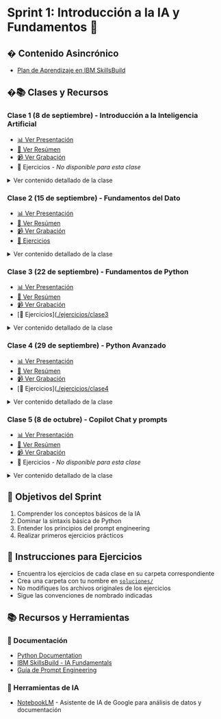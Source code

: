 # Sprint 1: Introducción a la IA y Fundamentos 🚀

## � Contenido Asincrónico
- [Plan de Aprendizaje en IBM SkillsBuild](https://skills.yourlearning.ibm.com/activity/PLAN-CEFBAF1DFC73)

## �📚 Clases y Recursos

### Clase 1 (8 de septiembre) - Introducción a la Inteligencia Artificial
- [📊 Ver Presentación](https://docs.google.com/presentation/d/1Xw4tjA19CbZhB-rHn4Lz6ZVvTUny693F/edit?usp=drive_link&ouid=116294848281204676349&rtpof=true&sd=true)
- [📗 Ver Resúmen](./Resumen-Clase1.md)
- [📹 Ver Grabación](https://drive.google.com/drive/folders/1POicXTZHnToTh0nQlSXFnSSDoxVVaEDN?usp=drive_link)
- 📝 Ejercicios - *No disponible para esta clase*
<details>
<summary>Ver contenido detallado de la clase</summary>

- Qué es la Inteligencia Artificial
- Cómo funciona
- Historia y usos
- Ramas de la IA
- Tipos de IA
- Roles emergentes
- Consideraciones éticas
- Tendencias recientes
</details>

### Clase 2 (15 de septiembre) - Fundamentos del Dato
- [📊 Ver Presentación](https://docs.google.com/presentation/d/1ocdOpCVwav-7px-Za4KQPBltZfhJk3I2/edit?usp=drive_link&ouid=116294848281204676349&rtpof=true&sd=true)
- [📗 Ver Resúmen](./Resumen-Clase2.md)
- [📹 Ver Grabación](https://drive.google.com/drive/folders/1xQV6ruFWgP9cXcCPvZLcwMtqKWLvvgNc?usp=drive_link)
- [📝 Ejercicios](https://github.com/wigsdev/AI-Fundamentals-Guayerd-IBM/tree/main/sprint1/ejercicios/clase2)
<details>
<summary>Ver contenido detallado de la clase</summary>

- Fundamentos del dato
- Dato, información e insight
- Tipos de datos y escalas de medida
- Estructuras: registros y campos
- Pensamiento computacional
- Secuencias, condiciones y bucles
- Descomposición de problemas
- Pseudocódigo y diagramas de flujo
</details>

### Clase 3 (22 de septiembre) - Fundamentos de Python
- [📊 Ver Presentación](https://docs.google.com/presentation/d/1ayD8rPElciO0qKcUSzJQoWqutNQXajhX/edit?usp=drive_link&ouid=116294848281204676349&rtpof=true&sd=true)
- [📗 Ver Resúmen](./Resumen-Clase3.md)
- [📹 Ver Grabación](https://drive.google.com/drive/folders/1K5nQKC4BKxcwJw3GDzTAYXADrlK0Nmku?usp=drive_link)
- [📝 Ejercicios]([./ejercicios/clase3](https://github.com/wigsdev/AI-Fundamentals-Guayerd-IBM/tree/main/sprint1/ejercicios/clase3)
<details>
<summary>Ver contenido detallado de la clase</summary>

- Preparación del entorno
- Variables, tipos de datos y operadores
- Colecciones (listas, tuplas, diccionarios)
- Estructuras de control
- Funciones
- Introducción a NumPy
</details>

### Clase 4 (29 de septiembre) - Python Avanzado
- [📊 Ver Presentación](https://docs.google.com/presentation/d/1CJV8pqj02WjuF2Kc5U_qJhin6JejjdR1/edit?usp=drive_link&ouid=116294848281204676349&rtpof=true&sd=true)
- [📗 Ver Resúmen](./Resumen-Clase4.md)
- [📹 Ver Grabación](https://drive.google.com/drive/folders/1Cb5U8RUAhvVowARWuL8dNWhMS1sXoz1t?usp=drive_link)
- [📝 Ejercicios]([./ejercicios/clase4](https://github.com/wigsdev/AI-Fundamentals-Guayerd-IBM/tree/main/sprint1/ejercicios/clase4)
<details>
<summary>Ver contenido detallado de la clase</summary>

- Continuación de fundamentos de Python
- Ejercicios prácticos
</details>

### Clase 5 (8 de octubre) - Copilot Chat y prompts
- [📊 Ver Presentación](https://drive.google.com/file/d/1nhZqUtLtX5q-1-iZ9U4nkJmUmFSTXIge/view)
- [📗 Ver Resúmen](./Resumen-Clase5.md)
- [📹 Ver Grabación](https://drive.google.com/drive/folders/1qipgpYVzMm6-6cMQB2zIsb3-tceEDJE9?usp=drive_link)
- 📝 Ejercicios - *No disponible para esta clase*
<details>
<summary>Ver contenido detallado de la clase</summary>

- Copilot Chat
- Promting
</details>

## 🎯 Objetivos del Sprint
1. Comprender los conceptos básicos de la IA
2. Dominar la sintaxis básica de Python
3. Entender los principios del prompt engineering
4. Realizar primeros ejercicios prácticos

## 📝 Instrucciones para Ejercicios
- Encuentra los ejercicios de cada clase en su carpeta correspondiente
- Crea una carpeta con tu nombre en [`soluciones/`](./soluciones/)
- No modifiques los archivos originales de los ejercicios
- Sigue las convenciones de nombrado indicadas

## 📚 Recursos y Herramientas
### 📖 Documentación
- [Python Documentation](https://docs.python.org/3/)
- [IBM SkillsBuild - IA Fundamentals](https://skillsbuild.org/)
- [Guía de Prompt Engineering](https://www.ibm.com/docs/en/watson)

### 🤖 Herramientas de IA
- [NotebookLM](https://notebooklm.google.com/) - Asistente de IA de Google para análisis de datos y documentación
